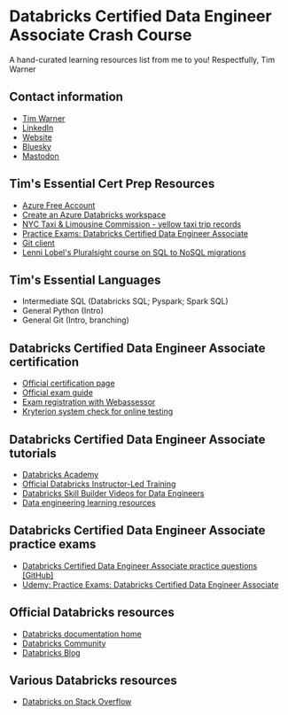 # Databricks Certified Data Engineer Associate Crash Course

A hand-curated learning resources list from me to you! Respectfully, Tim Warner

## Contact information

- [Tim Warner](mailto:timothywarner316@gmail.com)
- [LinkedIn](https://www.linkedin.com/in/timothywarner/)
- [Website](https://techtrainertim.com)
- [Bluesky](https://bsky.app/profile/techtrainertim.bsky.social)
- [Mastodon](https://mastodon.social/@techtrainertim)

## Tim's Essential Cert Prep Resources

- [Azure Free Account](https://azure.microsoft.com/en-us/free/)
- [Create an Azure Databricks workspace](https://learn.microsoft.com/en-us/azure/databricks/getting-started/)
- [NYC Taxi & Limousine Commission - yellow taxi trip records](https://learn.microsoft.com/en-us/azure/open-datasets/dataset-taxi-yellow?tabs=pyspark)
- [Practice Exams: Databricks Certified Data Engineer Associate](https://www.udemy.com/course/practice-exams-databricks-certified-data-engineer-associate/?couponCode=KEEPLEARNING)
- [Git client](https://git-scm.com/)
- [Lenni Lobel's Pluralsight course on SQL to NoSQL migrations](https://www.pluralsight.com/courses/data-modeling-partitioning-patterns-azure-cosmos-db)

## Tim's Essential Languages

- Intermediate SQL (Databricks SQL; Pyspark; Spark SQL)
- General Python (Intro)
- General Git (Intro, branching)

## Databricks Certified Data Engineer Associate certification

- [Official certification page](https://www.databricks.com/learn/certification/data-engineer-associate)
- [Official exam guide](https://www.databricks.com/sites/default/files/2024-05/databricks-certified-data-engineer-associate-exam-guide.pdf)
- [Exam registration with Webassessor](https://webassessor.com/databricks)
- [Kryterion system check for online testing](https://www.kryterion.com/systemcheck/)

## Databricks Certified Data Engineer Associate tutorials

- [Databricks Academy](https://partner-academy.databricks.com/pages/21/home)
- [Official Databricks Instructor-Led Training](https://www.databricks.com/training/catalog)
- [Databricks Skill Builder Videos for Data Engineers](https://www.youtube.com/@stephanieamrivera/videos)
- [Data engineering learning resources](https://dataengineering.wiki/Learning+Resources)

## Databricks Certified Data Engineer Associate practice exams

- [Databricks Certified Data Engineer Associate practice questions [GitHub]](https://github.com/Amrit-Hub/Databricks-Certified-Data-Engineer-Associate-Questions)
- [Udemy: Practice Exams: Databricks Certified Data Engineer Associate](https://www.udemy.com/course/practice-exams-databricks-certified-data-engineer-associate/)

## Official Databricks resources

- [Databricks documentation home](https://docs.databricks.com/en/index.html)
- [Databricks Community](https://community.databricks.com/)
- [Databricks Blog](https://www.databricks.com/blog)

## Various Databricks resources

- [Databricks on Stack Overflow](https://stackoverflow.com/questions/tagged/databricks)

